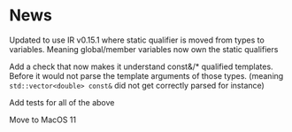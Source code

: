 # News #

Updated to use IR v0.15.1 where static qualifier is moved from types to variables.
Meaning global/member variables now own the static qualifiers

Add a check that now makes it understand const&/* qualified templates.
Before it would not parse the template arguments of those types.
(meaning `std::vector<double> const&` did not get correctly parsed for instance)

Add tests for all of the above

Move to MacOS 11

